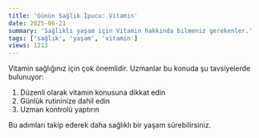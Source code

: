 ```yaml
---
title: 'Günün Sağlık İpucu: Vitamin'
date: 2025-06-21
summary: 'Sağlıklı yaşam için Vitamin hakkında bilmeniz gerekenler.'
tags: ['sağlık', 'yaşam', 'vitamin']
views: 1213
---
```


Vitamin sağlığınız için çok önemlidir. Uzmanlar bu konuda şu tavsiyelerde bulunuyor:

1. Düzenli olarak vitamin konusuna dikkat edin
2. Günlük rutininize dahil edin
3. Uzman kontrolü yaptırın

Bu adımları takip ederek daha sağlıklı bir yaşam sürebilirsiniz.